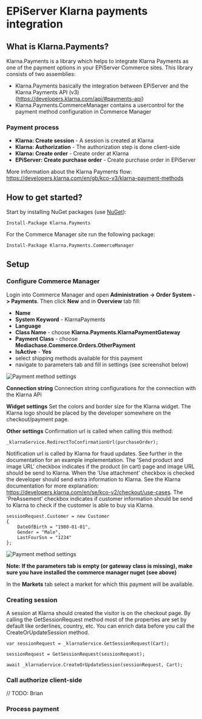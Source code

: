 EPiServer Klarna payments integration
=============

## What is Klarna.Payments?

Klarna.Payments is a library which helps to integrate Klarna Payments as one of the payment options in your EPiServer Commerce sites.
This library consists of two assemblies: 
* Klarna.Payments basically the integration between EPiServer and the Klarna Payments API (v3) (https://developers.klarna.com/api/#payments-api)
* Klarna.Payments.CommerceManager contains a usercontrol for the payment method configuration in Commerce Manager

### Payment process
- **Klarna: Create session** - A session is created at Klarna
- **Klarna: Authorization**  - The authorization step is done client-side 
- **Klarna: Create order** - Create order at Klarna
- **EPiServer: Create purchase order** - Create purchase order in EPiServer

More information about the Klarna Payments flow: https://developers.klarna.com/en/gb/kco-v3/klarna-payment-methods

## How to get started?

Start by installing NuGet packages (use [NuGet](http://nuget.episerver.com/)):

    Install-Package Klarna.Payments

For the Commerce Manager site run the following package:

    Install-Package Klarna.Payments.CommerceManager

## Setup

### Configure Commerce Manager

Login into Commerce Manager and open **Administration -> Order System -> Payments**. Then click **New** and in **Overview** tab fill:

- **Name**
- **System Keyword** - KlarnaPayments
- **Language**
- **Class Name** - choose **Klarna.Payments.KlarnaPaymentGateway**
- **Payment Class** - choose **Mediachase.Commerce.Orders.OtherPayment**
- **IsActive** - **Yes**
- select shipping methods available for this payment
- navigate to parameters tab and fill in settings (see screenshot below)

![Payment method settings](/Netaxept/docs/screenshots/overview.PNG?raw=true "Payment method settings")

**Connection string**
Connection string configurations for the connection with the Klarna APi

**Widget settings**
Set the colors and border size for the Klarna widget. The Klarna logo should be placed by the developer somewhere on the checkout/payment page.

**Other settings**
Confirmation url is called when calling this method:
```
_klarnaService.RedirectToConfirmationUrl(purchaseOrder);
```
Notification url is called by Klarna for fraud updates. See further in the documentation for an example implementation. The 'Send product and image URL' checkbox indicates if the product (in cart) page and image URL should be send to Klarna. When the 'Use attachment' checkbox is checked the developer should send extra information to Klarna. See the Klarna documentation for more explanation: https://developers.klarna.com/en/se/kco-v2/checkout/use-cases. The 'PreAssement' checkbox indicates if customer information should be send to Klarna to check if the customer is able to buy via Klarna.

```
sessionRequest.Customer = new Customer
{
    DateOfBirth = "1980-01-01",
    Gender = "Male",
    LastFourSsn = "1234"
};
```

![Payment method settings](/Netaxept/docs/screenshots/parameters.PNG?raw=true "Payment method parameters")

**Note: If the parameters tab is empty (or gateway class is missing), make sure you have installed the commerce manager nuget (see above)**

In the **Markets** tab select a market for which this payment will be available.

### Creating session
A session at Klarna should created the visitor is on the checkout page. By calling the GetSessionRequest method most of the properties are set by default like orderlines, country, etc. You can enrich data before you call the CreateOrUpdateSession method.

```
var sessionRequest = _klarnaService.GetSessionRequest(Cart);

sessionRequest = GetSessionRequest(sessionRequest);

await _klarnaService.CreateOrUpdateSession(sessionRequest, Cart);
```

### Call authorize client-side
// TODO: Brian

### Process payment




